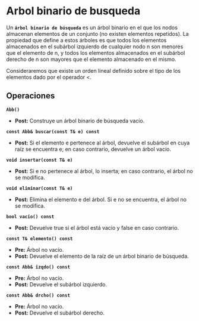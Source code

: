 # Arbol binario de busqueda

Un **`árbol binario de búsqueda`** es un árbol binario en el que los nodos almacenan elementos de un conjunto 
(no existen elementos repetidos). La propiedad que define a estos árboles es que todos los elementos almacenados en
el subárbol izquierdo de cualquier nodo n son menores que el elemento de n, y todos los elementos almacenados en el 
subárbol derecho de n son mayores que el elemento almacenado en el mismo.  

Consideraremos que existe un orden lineal definido sobre el tipo de los elementos dado por el operador <.

## Operaciones

**`Abb()`**
- **Post:** Construye un árbol binario de búsqueda vacío.

**`const Abb& buscar(const T& e) const`**
- **Post:** Si el elemento e pertenece al árbol, devuelve el subárbol en cuya raíz se encuentra e; en caso contrario, 
devuelve un árbol vacío.

**`void insertar(const T& e)`**
- **Post:** Si e no pertenece al árbol, lo inserta; en caso contrario, el árbol no se modifica.

**`void eliminar(const T& e)`**
- **Post:** Elimina el elemento e del árbol. Si e no se encuentra, el árbol no se modifica.

**`bool vacio() const`**
- **Post:** Devuelve true si el árbol está vacío y false en caso contrario.

**`const T& elemento() const`**
- **Pre:** Árbol no vacío.
- **Post:** Devuelve el elemento de la raíz de un árbol binario de búsqueda.

**`const Abb& izqdo() const`**
- **Pre:** Árbol no vacío.
- **Post:** Devuelve el subárbol izquierdo.

**`const Abb& drcho() const`**
- **Pre:** Árbol no vacío.
- **Post:** Devuelve el subárbol derecho.
